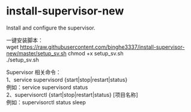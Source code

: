 # install-supervisor-new
Install and configure the supervisor.


一键安装脚本：<br>
wget https://raw.githubusercontent.com/binghe3337/install-supervisor-new/master/setup_sv.sh
chmod +x setup_sv.sh<br>
./setup_sv.sh<br>

Supervisor 相关命令：<br>
1、service supervisord {start|stop|restart|status}<br>
例如：service supervisord status<br>
2、supervisorctl {start|stop|restart|status} [项目名称]<br>
例如：supervisorctl status sleep<br>
